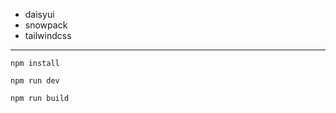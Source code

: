 - daisyui
- snowpack
- tailwindcss

---

```
npm install
```

```
npm run dev
```

```
npm run build
```
